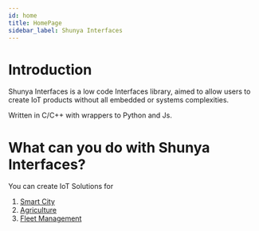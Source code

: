 ```yaml
---
id: home
title: HomePage
sidebar_label: Shunya Interfaces
---
```


# Introduction 

Shunya Interfaces is a low code Interfaces library, aimed to allow users to 
create IoT products without all embedded or systems complexities.

Written in C/C++ with wrappers to Python and Js.

# What can you do with Shunya Interfaces?

You can create IoT Solutions for

1. [Smart City]() 
2. [Agriculture]() 
3. [Fleet Management]()

